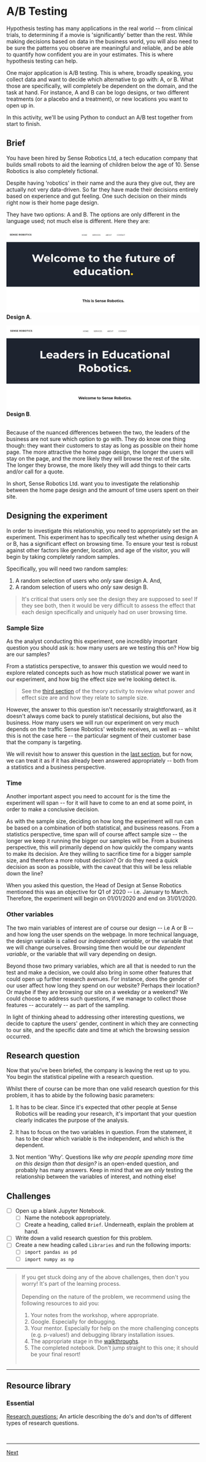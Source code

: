 # A/B Testing
Hypothesis testing has many applications in the real world -- from clinical trials, to determining if a movie is 'significantly' better than the rest. While making decisions based on data in the business world, you will also need to be sure the patterns you observe are meaningful and reliable, and be able to quantify how confident you are in your estimates. This is where hypothesis testing can help.

One major application is A/B testing. This is where, broadly speaking, you collect data and want to decide which alternative to go with: A, or B. What those are specifically, will completely be dependent on the domain, and the task at hand. For instance, A and B can be logo designs, or two different treatments (or a placebo and a treatment), or new locations you want to open up in.

In this activity, we'll be using Python to conduct an A/B test together from start to finish.


## Brief
You have been hired by Sense Robotics Ltd, a tech education company that builds small robots to aid the learning of children below the age of 10. Sense Robotics is also completely fictional.

Despite having 'robotics' in their name and the aura they give out, they are actually not very data-driven. So far they have made their decisions entirely based on experience and gut feeling. One such decision on their minds right now is their home page design.

They have two options: A and B. The options are only different in the language used; not much else is different. Here they are:


![Option A](./images/A.JPG)
<br> **Design A**.


![Option B](./images/B.JPG)
<br> **Design B**.
<br><br>

Because of the nuanced differences between the two, the leaders of the business are not sure which option to go with. They do know one thing though: they want their customers to stay as long as possible on their home page. The more attractive the home page design, the longer the users will stay on the page, and the more likely they will browse the rest of the site. The longer they browse, the more likely they will add things to their carts and/or call for a quote.

In short, Sense Robotics Ltd. want you to investigate the relationship between the home page design and the amount of time users spent on their site.


## Designing the experiment
In order to investigate this relationship, you need to appropriately set the an experiment. This experiment has to specifically test whether using design A or B, has a significant effect on browsing time. To ensure your test is robust against other factors like gender, location, and age of the visitor, you will begin by taking completely random samples.

Specifically, you will need two random samples:
1. A random selection of users who _only_ saw design A. And,
2. A random selection of users who _only_ saw design B.

> It's critical that users only see the design they are supposed to see! If they see both, then it would be very difficult to assess the effect that each design specifically and uniquely had on user browsing time.

### Sample Size
As the analyst conducting this experiment, one incredibly important question you should ask is: how many users are we testing this on? How big are our samples?

From a statistics perspective, to answer this question we would need to explore related concepts such as how much statistical power we want in our experiment, and how big the effect size we're looking detect is.

> See the [third section](./theory/theory3.md) of the theory activity to review what power and effect size are and how they relate to sample size.

However, the answer to this question isn't necessarily straightforward, as it doesn't always come back to purely statistical decisions, but also the business. How many users we will run our experiment on very much depends on the traffic Sense Robotics' website receives, as well as -- whilst this is not the case here -- the particular segment of their customer base that the company is targeting.

We will revisit how to answer this question in the [last section](5_power.md), but for now, we can treat it as if it has already been answered appropriately -- both from a statistics and a business perspective.


### Time

Another important aspect you need to account for is the time the experiment will span -- for it will have to come to an end at some point, in order to make a conclusive decision.

As with the sample size, deciding on how long the experiment will run can be based on a combination of both statistical, and business reasons. From a statistics perspective, time span will of course affect sample size -- the longer we keep it running the bigger our samples will be. From a business perspective, this will primarily depend on how quickly the company wants to make its decision. Are they willing to sacrifice time for a bigger sample size, and therefore a more robust decision? Or do they need a quick decision as soon as possible, with the caveat that this will be less reliable down the line?

When you asked this question, the Head of Design at Sense Robotics mentioned this was an objective for Q1 of 2020 -- i.e. January to March. Therefore, the experiment will begin on 01/01/2020 and end on 31/01/2020.



### Other variables
The two main variables of interest are of course our design -- i.e A or B -- and how long the user spends on the webpage. In more technical language, the design variable is called our *independent variable*, or the variable that we will change ourselves. Browsing time then would be our *dependent variable*, or the variable that will vary depending on design.

Beyond those two primary variables, which are all that is needed to run the test and make a decision, we could also bring in some other features that could open up further research avenues. For instance, does the gender of our user affect how long they spend on our website? Perhaps their location? Or maybe if they are browsing our site on a weekday or a weekend? We could choose to address such questions, if we manage to collect those features -- accurately -- as part of the sampling.

In light of thinking ahead to addressing other interesting questions, we decide to capture the users' gender, continent in which they are connecting to our site, and the specific date and time at which the browsing session occurred.

## Research question
Now that you've been briefed, the company is leaving the rest up to you. You begin the statistical pipeline with a research question.

Whilst there of course can be more than one valid research question for this problem, it has to abide by the following basic parameters:

1. It has to be clear. Since it's expected that other people at Sense Robotics will be reading your research, it's important that your question clearly indicates the purpose of the analysis.

2. It has to focus on the two variables in question. From the statement, it has to be clear which variable is the independent, and which is the dependent.

3. Not mention 'Why'. Questions like _why are people spending more time on this design than that design?_ is an open-ended question, and probably has many answers. Keep in mind that we are _only_ testing the relationship between the variables of interest, and nothing else!


## Challenges

- [ ] Open up a blank Jupyter Notebook.
  - [ ] Name the notebook appropriately.
  - [ ] Create a heading, called `Brief`. Underneath, explain the problem at hand.
- [ ] Write down a valid research question for this problem.
- [ ] Create a new heading called `Libraries` and run the following imports:
  - [ ] `import pandas as pd`
  - [ ] `import numpy as np`

***
> If you get stuck doing any of the above challenges, then don't you worry! It's part of the learning process. <br><br>
Depending on the nature of the problem, we recommend using the following resources to aid you:<br>
>  1. Your notes from the workshop, where appropriate.
>  2. Google. Especially for debugging.
>  3. Your mentor. Especially for help on the more challenging concepts (e.g. p-values!) and debugging library installation issues.
>  4. The appropriate stage in the [walkthroughs](./walkthroughs/0_brief.md).
>  5. The completed notebook. Don't jump straight to this one; it should be your final resort!<br><br>

***


## Resource library

### Essential
[Research questions:](https://www.scribbr.com/research-process/research-questions/) An article describing the do's and don'ts of different types of research questions. 

<br />

___
[Next](1_reading.md)

